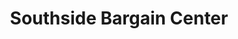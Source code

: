 ---
title: "Southside Bargain Center"
url: /winston-salem/southside-bargain-center-thomasville-road/
shop: shop
---
